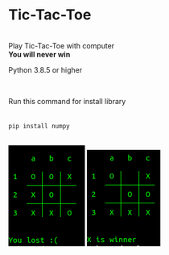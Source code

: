 <h1>Tic-Tac-Toe</h1><br/>
Play Tic-Tac-Toe with computer<br/>
<b>You will never win</b><br/><p>Python 3.8.5 or higher </p><br/>
<p>Run this command for install library</p><br/><code>pip install numpy</code><br/><br/>

![header image](https://raw.githubusercontent.com/Developer-cyber/xo/main/pc.png)
![header image](https://raw.githubusercontent.com/Developer-cyber/xo/main/multi.png)
